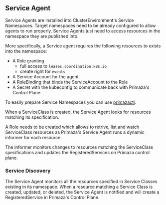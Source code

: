 ## Service Agent

Service Agents are installed into ClusterEnvironment's Service Namespaces.
Target namespaces need to be already configured to allow agents to run properly.
Service Agents just need to access resources in the namespace they are published into.

More specifically, a Service agent requires the following resources to exists into the namespace:

* A Role granting
    * full access to `leases.coordination.k8s.io`
    * create right for `events`
* A Service Account for the agent
* A RoleBinding that binds the ServiceAccount to the Role
* A Secret with the kubeconfig to communicate back with Primaza's Control Plane

To easily prepare Service Namespaces you can use [primazactl](https://github.com/primaza/primazactl).

When a ServiceClass is created, the Service Agent looks for resources matching its specification.

A Role needs to be created which allows to retrive, list and watch ServiceClass resources as Primaza's Service Agent runs a dynamic informer for each resource.

The informer monitors changes to resources matching the ServiceClass specifications and updates the RegisteredServices on Primaza control plane.

### Service Discovery

The Service Agent monitors all the resources specified in Service Classes existing in its namespace.
When a resource matching a Service Class is created, updated, or deleted, the Service Agent is notified and will create a RegisteredService in Primaza's Control Plane.

